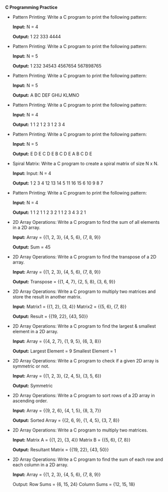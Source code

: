**C Programming Practice**

-  Pattern Printing:
Write a C program to print the following pattern:

    **Input:**
    N = 4

    **Output:**
    1
    22
    333
    4444
    
-  Pattern Printing:
Write a C program to print the following pattern:

    **Input:**
    N = 5

    **Output:**
    1
    232
    34543
    4567654
    567898765

-  Pattern Printing:
Write a C program to print the following pattern:

    **Input:**
    N = 5

    **Output:**
    A
    BC
    DEF
    GHIJ
    KLMNO

- Pattern Printing:
Write a C program to print the following pattern:

    **Input:**
    N = 4

    **Output:**
    1
    1 2
    1 2 3
    1 2 3 4

- Pattern Printing:
Write a C program to print the following pattern:

    **Input:**
    N = 5

    **Output:**
    E
    D E
    C D E
    B C D E
    A B C D E

- Spiral Matrix:
Write a C program to create a spiral matrix of size N x N.

    **Input:**
    Input: N = 4

    **Output:**
    1 2 3 4
    12 13 14 5
    11 16 15 6
    10 9 8 7

- Pattern Printing:
Write a C program to print the following pattern:

    **Input:**
    N = 4

    **Output:**
    1
    1 2 1
    1 2 3 2 1
    1 2 3 4 3 2 1

- 2D Array Operations:
Write a C program to find the sum of all elements in a 2D array.

    **Input:**
    Array = {{1, 2, 3}, {4, 5, 6}, {7, 8, 9}}

    **Output:**
    Sum = 45

- 2D Array Operations:
Write a C program to find the transpose of a 2D array.

    **Input:**
    Array = {{1, 2, 3}, {4, 5, 6}, {7, 8, 9}}

    **Output:**
    Transpose = {{1, 4, 7}, {2, 5, 8}, {3, 6, 9}}

- 2D Array Operations:
Write a C program to multiply two matrices and store the result in another matrix.

    **Input:**
    Matrix1 = {{1, 2}, {3, 4}}
    Matrix2 = {{5, 6}, {7, 8}}

    **Output:**
    Result = {{19, 22}, {43, 50}}

- 2D Array Operations:
Write a C program to find the largest & smallest element in a 2D array.

    **Input:**
    Array = {{4, 2, 7}, {1, 9, 5}, {6, 3, 8}}

    **Output:**
    Largest Element = 9
    Smallest Element = 1

- 2D Array Operations:
Write a C program to check if a given 2D array is symmetric or not.

    **Input:**
    Array = {{1, 2, 3}, {2, 4, 5}, {3, 5, 6}}

    **Output:**
    Symmetric

- 2D Array Operations:
Write a C program to sort rows of a 2D array in ascending order.

    **Input:**
    Array = {{9, 2, 6}, {4, 1, 5}, {8, 3, 7}}

    **Output:**
    Sorted Array = {{2, 6, 9}, {1, 4, 5}, {3, 7, 8}}

- 2D Array Operations:
Write a C program to multiply two matrices.

    **Input:**
    Matrix A = {{1, 2}, {3, 4}}
    Matrix B = {{5, 6}, {7, 8}}

    **Output:**
    Resultant Matrix = {{19, 22}, {43, 50}}

- 2D Array Operations:
Write a C program to find the sum of each row and each column in a 2D array.

    **Input:**
    Array = {{1, 2, 3}, {4, 5, 6}, {7, 8, 9}}
    
    Output:
    Row Sums = {6, 15, 24}
    Column Sums = {12, 15, 18}

